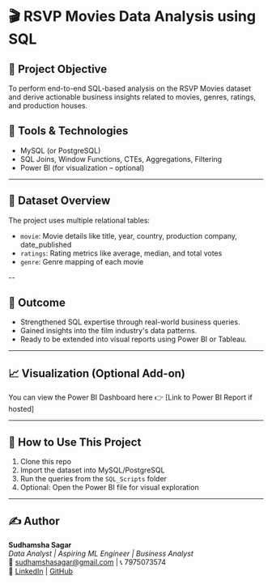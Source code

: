 # 🎬 RSVP Movies Data Analysis using SQL

## 📌 Project Objective
To perform end-to-end SQL-based analysis on the RSVP Movies dataset and derive actionable business insights related to movies, genres, ratings, and production houses.

## 🧰 Tools & Technologies
- MySQL (or PostgreSQL)
- SQL Joins, Window Functions, CTEs, Aggregations, Filtering
- Power BI (for visualization – optional)

---

## 📁 Dataset Overview

The project uses multiple relational tables:
- `movie`: Movie details like title, year, country, production company, date_published
- `ratings`: Rating metrics like average, median, and total votes
- `genre`: Genre mapping of each movie

--

## 🏁 Outcome
- Strengthened SQL expertise through real-world business queries.
- Gained insights into the film industry's data patterns.
- Ready to be extended into visual reports using Power BI or Tableau.

---

## 📈 Visualization (Optional Add-on)
You can view the Power BI Dashboard here 👉 [Link to Power BI Report if hosted]

---

## 📌 How to Use This Project
1. Clone this repo
2. Import the dataset into MySQL/PostgreSQL
3. Run the queries from the `SQL_Scripts` folder
4. Optional: Open the Power BI file for visual exploration

---

## ✍️ Author

**Sudhamsha Sagar**  
_Data Analyst | Aspiring ML Engineer | Business Analyst_  
📧 sudhamshasagar@gmail.com | 📞 7975073574  
🔗 [LinkedIn](your-link) | [GitHub](your-link)
